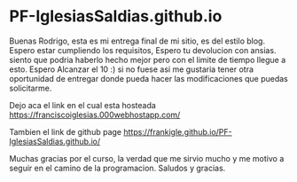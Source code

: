 # PF-IglesiasSaldias.github.io
Buenas Rodrigo, esta es mi entrega final de mi sitio, es del estilo blog.
Espero estar cumpliendo los requisitos, Espero tu devolucion con ansias. siento que podria haberlo hecho mejor pero con el limite de tiempo llegue a esto. 
Espero Alcanzar el 10 :) si no fuese asi me gustaria tener otra oportunidad de entregar donde pueda hacer las modificaciones que puedas solicitarme.

Dejo aca el link en el cual esta hosteada 
https://franciscoiglesias.000webhostapp.com/

Tambien el link de github page
https://frankigle.github.io/PF-IglesiasSaldias.github.io/

Muchas gracias por el curso, la verdad que me sirvio mucho y me motivo a seguir en el camino de la programacion. 
Saludos y gracias.
